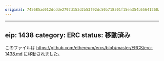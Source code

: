 ```yaml
---
original: 745685ad012dcdde2792d153d2b53f92dc50b718301f15ea354b55641260a252
---
```


---
eip: 1438
category: ERC
status: 移動済み
---

このファイルは https://github.com/ethereum/ercs/blob/master/ERCS/erc-1438.md に移動されました。